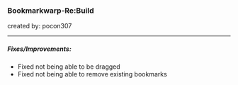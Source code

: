 ### Bookmarkwarp-Re:Build
created by: pocon307
___
##### Fixes/Improvements:
+ Fixed not being able to be dragged
+ Fixed not being able to remove existing bookmarks